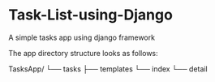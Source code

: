 # Task-List-using-Django
A simple tasks app using django framework

The app directory structure looks as follows:

TasksApp/
└── tasks
    ├── templates
        └── index
        └── detail
    
